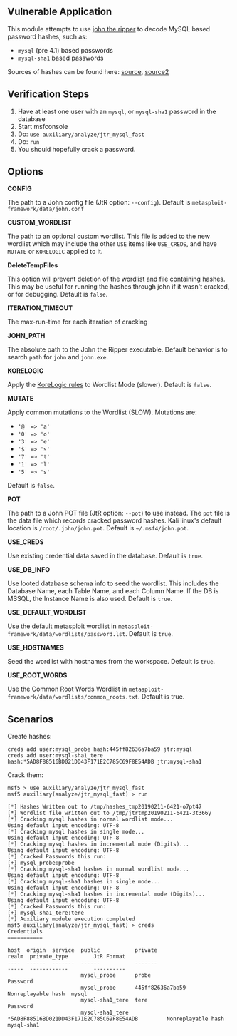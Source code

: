 ## Vulnerable Application

  This module attempts to use [john the ripper](https://www.openwall.com/john/) to decode MySQL
  based password hashes, such as:

  * `mysql` (pre 4.1) based passwords
  * `mysql-sha1` based passwords

  Sources of hashes can be found here:
  [source](https://openwall.info/wiki/john/sample-hashes), [source2](http://pentestmonkey.net/cheat-sheet/john-the-ripper-hash-formats)

## Verification Steps

  1. Have at least one user with an `mysql`, or `mysql-sha1` password in the database
  2. Start msfconsole
  3. Do: ```use auxiliary/analyze/jtr_mysql_fast```
  4. Do: ```run```
  5. You should hopefully crack a password.

## Options


   **CONFIG**

   The path to a John config file (JtR option: `--config`).  Default is `metasploit-framework/data/john.conf`

   **CUSTOM_WORDLIST**

   The path to an optional custom wordlist.  This file is added to the new wordlist which may include the other
   `USE` items like `USE_CREDS`, and have `MUTATE` or `KORELOGIC` applied to it.

   **DeleteTempFiles**

   This option will prevent deletion of the wordlist and file containing hashes.  This may be useful for
   running the hashes through john if it wasn't cracked, or for debugging. Default is `false`.

   **ITERATION_TIMEOUT**

   The max-run-time for each iteration of cracking

   **JOHN_PATH**

   The absolute path to the John the Ripper executable.  Default behavior is to search `path` for
   `john` and `john.exe`.

   **KORELOGIC**

   Apply the [KoreLogic rules](http://contest-2010.korelogic.com/rules.html) to Wordlist Mode (slower).
   Default is `false`.

   **MUTATE**

   Apply common mutations to the Wordlist (SLOW).  Mutations are:

   * `'@' => 'a'`
   * `'0' => 'o'`
   * `'3' => 'e'`
   * `'$' => 's'`
   * `'7' => 't'`
   * `'1' => 'l'`
   * `'5' => 's'`

   Default is `false`.

   **POT**

   The path to a John POT file (JtR option: `--pot`) to use instead.  The `pot` file is the data file which
   records cracked password hashes.  Kali linux's default location is `/root/.john/john.pot`.
   Default is `~/.msf4/john.pot`.

   **USE_CREDS**

   Use existing credential data saved in the database.  Default is `true`.

   **USE_DB_INFO**

   Use looted database schema info to seed the wordlist.  This includes the Database Name, each Table Name,
   and each Column Name.  If the DB is MSSQL, the Instance Name is also used.  Default is `true`.

   **USE_DEFAULT_WORDLIST**

   Use the default metasploit wordlist in `metasploit-framework/data/wordlists/password.lst`.  Default is
   `true`.

   **USE_HOSTNAMES**

   Seed the wordlist with hostnames from the workspace.  Default is `true`.

   **USE_ROOT_WORDS**

   Use the Common Root Words Wordlist in `metasploit-framework/data/wordlists/common_roots.txt`.  Default
   is true.

## Scenarios

Create hashes:

```
creds add user:mysql_probe hash:445ff82636a7ba59 jtr:mysql
creds add user:mysql-sha1_tere hash:*5AD8F88516BD021DD43F171E2C785C69F8E54ADB jtr:mysql-sha1
```

Crack them:

```
msf5 > use auxiliary/analyze/jtr_mysql_fast 
msf5 auxiliary(analyze/jtr_mysql_fast) > run

[*] Hashes Written out to /tmp/hashes_tmp20190211-6421-o7pt47
[*] Wordlist file written out to /tmp/jtrtmp20190211-6421-3t366y
[*] Cracking mysql hashes in normal wordlist mode...
Using default input encoding: UTF-8
[*] Cracking mysql hashes in single mode...
Using default input encoding: UTF-8
[*] Cracking mysql hashes in incremental mode (Digits)...
Using default input encoding: UTF-8
[*] Cracked Passwords this run:
[+] mysql_probe:probe
[*] Cracking mysql-sha1 hashes in normal wordlist mode...
Using default input encoding: UTF-8
[*] Cracking mysql-sha1 hashes in single mode...
Using default input encoding: UTF-8
[*] Cracking mysql-sha1 hashes in incremental mode (Digits)...
Using default input encoding: UTF-8
[*] Cracked Passwords this run:
[+] mysql-sha1_tere:tere
[*] Auxiliary module execution completed
msf5 auxiliary(analyze/jtr_mysql_fast) > creds
Credentials
===========

host  origin  service  public           private                                    realm  private_type        JtR Format
----  ------  -------  ------           -------                                    -----  ------------        ----------
                       mysql_probe      probe                                             Password            
                       mysql_probe      445ff82636a7ba59                                  Nonreplayable hash  mysql
                       mysql-sha1_tere  tere                                              Password            
                       mysql-sha1_tere  *5AD8F88516BD021DD43F171E2C785C69F8E54ADB         Nonreplayable hash  mysql-sha1

```
